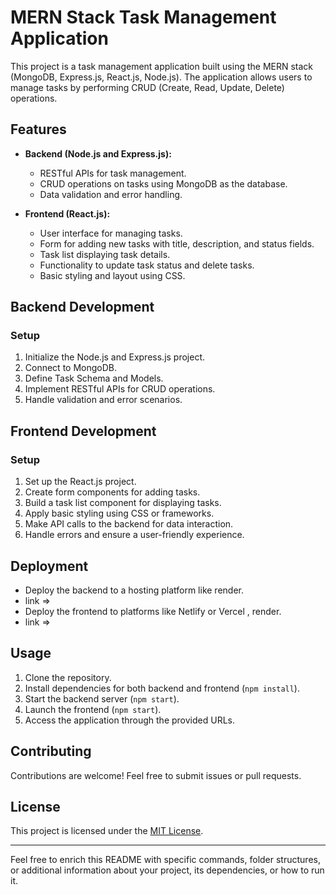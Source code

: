 # MERN Stack Task Management Application

This project is a task management application built using the MERN stack (MongoDB, Express.js, React.js, Node.js). The application allows users to manage tasks by performing CRUD (Create, Read, Update, Delete) operations.

## Features

- **Backend (Node.js and Express.js):**
  - RESTful APIs for task management.
  - CRUD operations on tasks using MongoDB as the database.
  - Data validation and error handling.
  
- **Frontend (React.js):**
  - User interface for managing tasks.
  - Form for adding new tasks with title, description, and status fields.
  - Task list displaying task details.
  - Functionality to update task status and delete tasks.
  - Basic styling and layout using CSS.

## Backend Development

### Setup

1. Initialize the Node.js and Express.js project.
2. Connect to MongoDB.
3. Define Task Schema and Models.
4. Implement RESTful APIs for CRUD operations.
5. Handle validation and error scenarios.
   
## Frontend Development

### Setup

1. Set up the React.js project.
2. Create form components for adding tasks.
3. Build a task list component for displaying tasks.
4. Apply basic styling using CSS or frameworks.
5. Make API calls to the backend for data interaction.
6. Handle errors and ensure a user-friendly experience.

## Deployment

- Deploy the backend to a hosting platform like render.
- link =>
- Deploy the frontend to platforms like Netlify or Vercel , render.
- link =>

## Usage

1. Clone the repository.
2. Install dependencies for both backend and frontend (`npm install`).
3. Start the backend server (`npm start`).
4. Launch the frontend (`npm start`).
5. Access the application through the provided URLs.

## Contributing

Contributions are welcome! Feel free to submit issues or pull requests.

## License

This project is licensed under the [MIT License](link-to-license).

---

Feel free to enrich this README with specific commands, folder structures, or additional information about your project, its dependencies, or how to run it.
